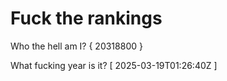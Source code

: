 # Fuck the rankings

Who the hell am I?
{ 20318800 }

What fucking year is it?
[ 2025-03-19T01:26:40Z ]
